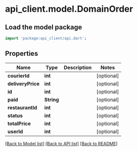 # api_client.model.DomainOrder

## Load the model package
```dart
import 'package:api_client/api.dart';
```

## Properties
Name | Type | Description | Notes
------------ | ------------- | ------------- | -------------
**courierId** | **int** |  | [optional] 
**deliveryPrice** | **int** |  | [optional] 
**id** | **int** |  | [optional] 
**paid** | **String** |  | [optional] 
**restaurantId** | **int** |  | [optional] 
**status** | **int** |  | [optional] 
**totalPrice** | **int** |  | [optional] 
**userId** | **int** |  | [optional] 

[[Back to Model list]](../README.md#documentation-for-models) [[Back to API list]](../README.md#documentation-for-api-endpoints) [[Back to README]](../README.md)


